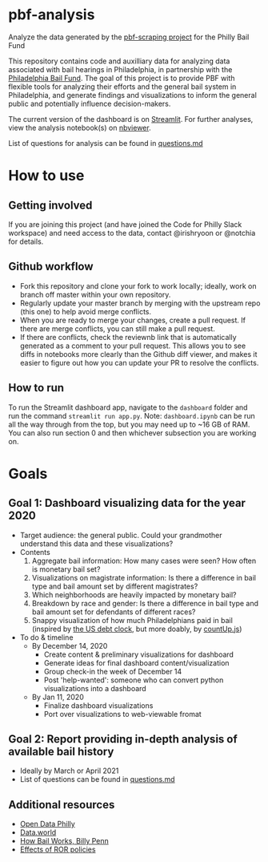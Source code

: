 # pbf-analysis
Analyze the data generated by the [pbf-scraping project](https://github.com/CodeForPhilly/pbf-scraping) for the Philly Bail Fund

This repository contains code and auxilliary data for analyzing data associated with bail hearings in Philadelphia, in partnership with the [Philadelphia Bail Fund](https://www.phillybailfund.org/).  The goal of this project is to provide PBF with flexible tools for analyzing their efforts and the general bail system in Philadelphia, and generate findings and visualizations to inform the general public and potentially influence decision-makers.

The current version of the dashboard is on [Streamlit](https://share.streamlit.io/codeforphilly/pbf-analysis/app.py). For further analyses, view the analysis notebook(s) on [nbviewer](https://nbviewer.jupyter.org/github/CodeForPhilly/pbf-analysis/tree/master/analysis/).

List of questions for analysis can be found in [questions.md](questions.md)

# How to use
## Getting involved
If you are joining this project (and have joined the Code for Philly Slack workspace) and need access to the data, contact @irishryoon or @notchia for details.
## Github workflow
- Fork this repository and clone your fork to work locally; ideally, work on branch off master within your own repository.
- Regularly update your master branch by merging with the upstream repo (this one) to help avoid merge conflicts.
- When you are ready to merge your changes, create a pull request. If there are merge conflicts, you can still make a pull request.
- If there are conflicts, check the reviewnb link that is automatically generated as a comment to your pull request. This allows you to see diffs in notebooks more clearly than the Github diff viewer, and makes it easier to figure out how you can update your PR to resolve the conflicts.
## How to run
To run the Streamlit dashboard app, navigate to the `dashboard` folder and run the command `streamlit run app.py`.
Note: `dashboard.ipynb` can be run all the way through from the top, but you may need up to ~16 GB of RAM. You can also run section 0 and then whichever subsection you are working on.

# Goals 

## Goal 1: Dashboard visualizing data for the year 2020
* Target audience: the general public. Could your grandmother understand this data and these visualizations?
* Contents
	1. Aggregate bail information: How many cases were seen? How often is monetary bail set? 
	2. Visualizations on magistrate information: Is there a difference in bail type and bail amount set by different magistrates? 
	3. Which neighborhoods are heavily impacted by monetary bail?
	4. Breakdown by race and gender: Is there a difference in bail type and bail amount set for defendants of different races? 
	5. Snappy visualization of how much Philadelphians paid in bail (inspired by [the US debt clock](https://www.usdebtclock.org/), but more doably, by [countUp.js](https://inorganik.github.io/countUp.js/))
* To do & timeline
	* By December 14, 2020
		* Create content & preliminary visualizations for dashboard
		* Generate ideas for final dashboard content/visualization
		* Group check-in the week of December 14
		* Post 'help-wanted': someone who can convert python visualizations into a dashboard
	* By Jan 11, 2020
		* Finalize dashboard visualizations
		* Port over visualizations to web-viewable fromat

## Goal 2: Report providing in-depth analysis of available bail history
* Ideally by March or April 2021
* List of questions can be found in [questions.md](questions.md)

## Additional resources
- [Open Data Philly](https://www.opendataphilly.org/)
- [Data.world](https://data.world/)
- [How Bail Works, Billy Penn](https://billypenn.com/2018/05/20/criminal-justice-explainer-how-bail-works-in-philadelphia/)
- [Effects of ROR policies](https://medium.com/philadelphia-justice/release-after-one-year-the-reduction-of-cash-bail-in-philadelphia-for-low-level-offenses-found-a-13448516a5bf)
